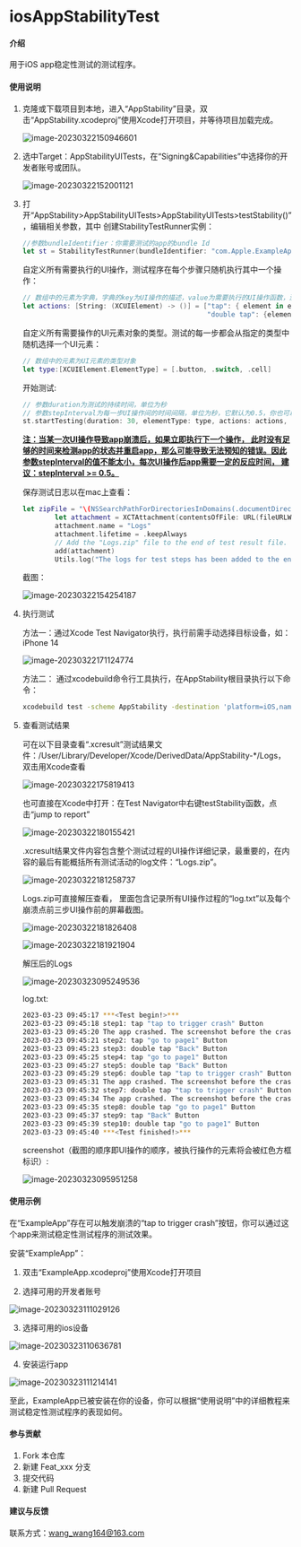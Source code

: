 # iosAppStabilityTest

#### 介绍
用于iOS app稳定性测试的测试程序。

#### 使用说明

1.  克隆或下载项目到本地，进入“AppStability”目录，双击“AppStability.xcodeproj”使用Xcode打开项目，并等待项目加载完成。

	![image-20230322150946601](https://cdn.jsdelivr.net/gh/wangwang375/pic_bed/PicGoimage-20230322150946601.png)

2.  选中Target：AppStabilityUITests，在“Signing&Capabilities”中选择你的开发者账号或团队。

	![image-20230322152001121](https://cdn.jsdelivr.net/gh/wangwang375/pic_bed/PicGoimage-20230322152001121.png)

3.  打开“AppStability>AppStabilityUITests>AppStabilityUITests>testStability()”，编辑相关参数，其中
	创建StabilityTestRunner实例：
	```swift
	//参数bundleIdentifier：你需要测试的app的bundle Id
	let st = StabilityTestRunner(bundleIdentifier: "com.Apple.ExampleApp")
	```
	自定义所有需要执行的UI操作，测试程序在每个步骤只随机执行其中一个操作：
	```swift
	// 数组中的元素为字典，字典的key为UI操作的描述，value为需要执行的UI操作函数，测试过程中会随机选择其中一种
	let actions: [String: (XCUIElement) -> ()] = ["tap": { element in element.tap() },
	                                              "double tap": {element in element.doubleTap()}]
	```
	自定义所有需要操作的UI元素对象的类型。测试的每一步都会从指定的类型中随机选择一个UI元素：
	```swift
	// 数组中的元素为UI元素的类型对象
	let type:[XCUIElement.ElementType] = [.button, .switch, .cell]
	```
	开始测试:
	```swift
	// 参数duration为测试的持续时间，单位为秒
	// 参数stepInterval为每一步UI操作间的时间间隔，单位为秒，它默认为0.5，你也可以自定义
	st.startTesting(duration: 30, elementType: type, actions: actions, stepInterval: 0.5)
	```
	<u>**注：当某一次UI操作导致app崩溃后，如果立即执行下一个操作， 此时没有足够的时间来检测app的状态并重启app，那么可能导致无法预知的错误。因此参数stepInterval的值不能太小，每次UI操作后app需要一定的反应时间， 建议：stepInterval >= 0.5。**</u>

	保存测试日志以在mac上查看：

	```swift
	let zipFile = "\(NSSearchPathForDirectoriesInDomains(.documentDirectory, .userDomainMask, true)[0])/Logs.zip"
	        let attachment = XCTAttachment(contentsOfFile: URL(fileURLWithPath: zipFile))
	        attachment.name = "Logs"
	        attachment.lifetime = .keepAlways
	        // Add the "Logs.zip" file to the end of test result file.
	        add(attachment)
	        Utils.log("The logs for test steps has been added to the end of test result file at /User/Library/Developer/Xcode/DerivedData/AppStability-*/Logs")
	```
	截图：

	![image-20230322154254187](https://cdn.jsdelivr.net/gh/wangwang375/pic_bed/PicGoimage-20230322154254187.png)

4.  执行测试

	方法一：通过Xcode Test Navigator执行，执行前需手动选择目标设备，如：iPhone 14

	![image-20230322171124774](https://cdn.jsdelivr.net/gh/wangwang375/pic_bed/PicGoimage-20230322171124774.png)

	方法二： 通过xcodebuild命令行工具执行，在AppStability根目录执行以下命令：

	```sh
	xcodebuild test -scheme AppStability -destination 'platform=iOS,name=<your iphone name>'
	```

5.  查看测试结果

	可在以下目录查看“.xcresult”测试结果文件：/User/Library/Developer/Xcode/DerivedData/AppStability-*/Logs，双击用Xcode查看

	![image-20230322175819413](https://cdn.jsdelivr.net/gh/wangwang375/pic_bed/PicGoimage-20230322175819413.png)

	也可直接在Xcode中打开：在Test Navigator中右键testStability函数，点击“jump to report”

	![image-20230322180155421](https://cdn.jsdelivr.net/gh/wangwang375/pic_bed/PicGoimage-20230322180155421.png)

	.xcresult结果文件内容包含整个测试过程的UI操作详细记录，最重要的，在内容的最后有能概括所有测试活动的log文件：“Logs.zip”。

	![image-20230322181258737](https://cdn.jsdelivr.net/gh/wangwang375/pic_bed/PicGoimage-20230322181258737.png)

	Logs.zip可直接解压查看， 里面包含记录所有UI操作过程的“log.txt”以及每个崩溃点前三步UI操作前的屏幕截图。

	![image-20230322181826408](https://cdn.jsdelivr.net/gh/wangwang375/pic_bed/PicGoimage-20230322181826408.png)

	![image-20230322181921904](https://cdn.jsdelivr.net/gh/wangwang375/pic_bed/PicGoimage-20230322181921904.png)

	解压后的Logs

	![image-20230323095249536](https://cdn.jsdelivr.net/gh/wangwang375/pic_bed/PicGoimage-20230323095249536.png)

	log.txt:

	```sh
	2023-03-23 09:45:17 ***<Test begin!>***
	2023-03-23 09:45:18 step1: tap "tap to trigger crash" Button
	2023-03-23 09:45:20 The app crashed. The screenshot before the crash has been saved in the screenshot folder.
	2023-03-23 09:45:21 step2: tap "go to page1" Button
	2023-03-23 09:45:23 step3: double tap "Back" Button
	2023-03-23 09:45:25 step4: tap "go to page1" Button
	2023-03-23 09:45:27 step5: double tap "Back" Button
	2023-03-23 09:45:29 step6: double tap "tap to trigger crash" Button
	2023-03-23 09:45:31 The app crashed. The screenshot before the crash has been saved in the screenshot folder.
	2023-03-23 09:45:32 step7: double tap "tap to trigger crash" Button
	2023-03-23 09:45:34 The app crashed. The screenshot before the crash has been saved in the screenshot folder.
	2023-03-23 09:45:35 step8: double tap "go to page1" Button
	2023-03-23 09:45:37 step9: tap "Back" Button
	2023-03-23 09:45:39 step10: double tap "go to page1" Button
	2023-03-23 09:45:40 ***<Test finished!>***
	```

	screenshot（截图的顺序即UI操作的顺序，被执行操作的元素将会被红色方框标识）: 

	![image-20230323095951258](https://cdn.jsdelivr.net/gh/wangwang375/pic_bed/PicGoimage-20230323095951258.png)

#### 使用示例

在“ExampleApp”存在可以触发崩溃的“tap to trigger crash”按钮，你可以通过这个app来测试稳定性测试程序的测试效果。

安装“ExampleApp”：

 1.  双击“ExampleApp.xcodeproj”使用Xcode打开项目

 2.  选择可用的开发者账号

![image-20230323111029126](https://cdn.jsdelivr.net/gh/wangwang375/pic_bed/PicGoimage-20230323111029126.png)

 3.  选择可用的ios设备

![image-20230323110636781](https://cdn.jsdelivr.net/gh/wangwang375/pic_bed/PicGoimage-20230323110636781.png)

 4.  安装运行app

![image-20230323111214141](https://cdn.jsdelivr.net/gh/wangwang375/pic_bed/PicGoimage-20230323111214141.png)

至此，ExampleApp已被安装在你的设备，你可以根据“使用说明”中的详细教程来测试稳定性测试程序的表现如何。

#### 参与贡献

1.  Fork 本仓库
2.  新建 Feat_xxx 分支
3.  提交代码
4.  新建 Pull Request


#### 建议与反馈

联系方式：wang_wang164@163.com
